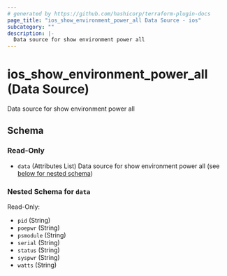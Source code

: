 ```yaml
---
# generated by https://github.com/hashicorp/terraform-plugin-docs
page_title: "ios_show_environment_power_all Data Source - ios"
subcategory: ""
description: |-
  Data source for show environment power all
---
```


# ios_show_environment_power_all (Data Source)

Data source for show environment power all



<!-- schema generated by tfplugindocs -->
## Schema

### Read-Only

- `data` (Attributes List) Data source for show environment power all (see [below for nested schema](#nestedatt--data))

<a id="nestedatt--data"></a>
### Nested Schema for `data`

Read-Only:

- `pid` (String)
- `poepwr` (String)
- `psmodule` (String)
- `serial` (String)
- `status` (String)
- `syspwr` (String)
- `watts` (String)

